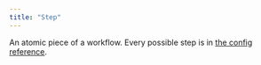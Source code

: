 ```yaml
---
title: "Step"
---
```


An atomic piece of a workflow.
Every possible step is in [the config reference](/reference/config-file/steps/prepare-release).
